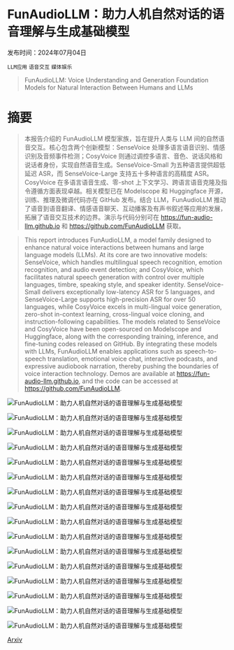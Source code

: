 # FunAudioLLM：助力人机自然对话的语音理解与生成基础模型

发布时间：2024年07月04日

`LLM应用` `语音交互` `媒体娱乐`

> FunAudioLLM: Voice Understanding and Generation Foundation Models for Natural Interaction Between Humans and LLMs

# 摘要

> 本报告介绍的 FunAudioLLM 模型家族，旨在提升人类与 LLM 间的自然语音交互。核心包含两个创新模型：SenseVoice 处理多语言语音识别、情感识别及音频事件检测；CosyVoice 则通过调控多语言、音色、说话风格和说话者身份，实现自然语音生成。SenseVoice-Small 为五种语言提供超低延迟 ASR，而 SenseVoice-Large 支持五十多种语言的高精度 ASR。CosyVoice 在多语言语音生成、零-shot 上下文学习、跨语言语音克隆及指令遵循方面表现卓越。相关模型已在 Modelscope 和 Huggingface 开源，训练、推理及微调代码亦在 GitHub 发布。结合 LLM，FunAudioLLM 推动了语音到语音翻译、情感语音聊天、互动播客及有声书叙述等应用的发展，拓展了语音交互技术的边界。演示与代码分别可在 https://fun-audio-llm.github.io 和 https://github.com/FunAudioLLM 获取。

> This report introduces FunAudioLLM, a model family designed to enhance natural voice interactions between humans and large language models (LLMs). At its core are two innovative models: SenseVoice, which handles multilingual speech recognition, emotion recognition, and audio event detection; and CosyVoice, which facilitates natural speech generation with control over multiple languages, timbre, speaking style, and speaker identity. SenseVoice-Small delivers exceptionally low-latency ASR for 5 languages, and SenseVoice-Large supports high-precision ASR for over 50 languages, while CosyVoice excels in multi-lingual voice generation, zero-shot in-context learning, cross-lingual voice cloning, and instruction-following capabilities. The models related to SenseVoice and CosyVoice have been open-sourced on Modelscope and Huggingface, along with the corresponding training, inference, and fine-tuning codes released on GitHub. By integrating these models with LLMs, FunAudioLLM enables applications such as speech-to-speech translation, emotional voice chat, interactive podcasts, and expressive audiobook narration, thereby pushing the boundaries of voice interaction technology. Demos are available at https://fun-audio-llm.github.io, and the code can be accessed at https://github.com/FunAudioLLM.

![FunAudioLLM：助力人机自然对话的语音理解与生成基础模型](../../../paper_images/2407.04051/overview-funaudiollm.png)

![FunAudioLLM：助力人机自然对话的语音理解与生成基础模型](../../../paper_images/2407.04051/overview-sensevoice.png)

![FunAudioLLM：助力人机自然对话的语音理解与生成基础模型](../../../paper_images/2407.04051/x1.png)

![FunAudioLLM：助力人机自然对话的语音理解与生成基础模型](../../../paper_images/2407.04051/x2.png)

![FunAudioLLM：助力人机自然对话的语音理解与生成基础模型](../../../paper_images/2407.04051/x3.png)

![FunAudioLLM：助力人机自然对话的语音理解与生成基础模型](../../../paper_images/2407.04051/x4.png)

![FunAudioLLM：助力人机自然对话的语音理解与生成基础模型](../../../paper_images/2407.04051/x5.png)

![FunAudioLLM：助力人机自然对话的语音理解与生成基础模型](../../../paper_images/2407.04051/x6.png)

![FunAudioLLM：助力人机自然对话的语音理解与生成基础模型](../../../paper_images/2407.04051/x7.png)

![FunAudioLLM：助力人机自然对话的语音理解与生成基础模型](../../../paper_images/2407.04051/x8.png)

![FunAudioLLM：助力人机自然对话的语音理解与生成基础模型](../../../paper_images/2407.04051/x9.png)

![FunAudioLLM：助力人机自然对话的语音理解与生成基础模型](../../../paper_images/2407.04051/x10.png)

![FunAudioLLM：助力人机自然对话的语音理解与生成基础模型](../../../paper_images/2407.04051/S2ST.png)

![FunAudioLLM：助力人机自然对话的语音理解与生成基础模型](../../../paper_images/2407.04051/EmotionalVoiceChat.png)

![FunAudioLLM：助力人机自然对话的语音理解与生成基础模型](../../../paper_images/2407.04051/InteractivePodcast.png)

![FunAudioLLM：助力人机自然对话的语音理解与生成基础模型](../../../paper_images/2407.04051/AudioBook.png)

[Arxiv](https://arxiv.org/abs/2407.04051)